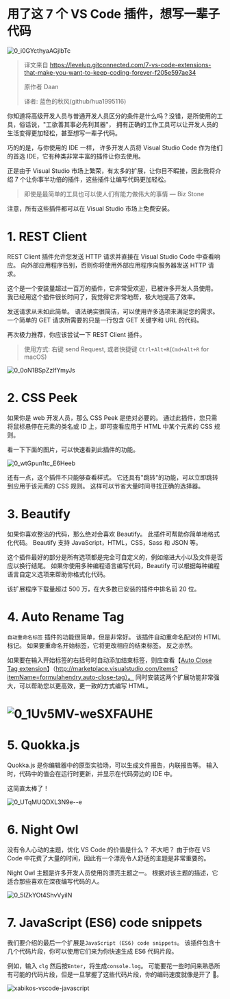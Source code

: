 # 用了这 7 个 VS Code 插件，想写一辈子代码

![0_i0GYcthyaAGjlbTc](https://s3.mdedit.online/blog/0_i0GYcthyaAGjlbTc.jpeg)

> 译文来自 https://levelup.gitconnected.com/7-vs-code-extensions-that-make-you-want-to-keep-coding-forever-f205e597ae34
>
> 原作者 Daan
>
> 译者: 蓝色的秋风(github/hua1995116)

你知道将高级开发人员与普通开发人员区分的条件是什么吗？没错，是所使用的工具，俗话说，"工欲善其事必先利其器"， 拥有正确的工作工具可以让开发人员的生活变得更加轻松，甚至想写一辈子代码。

巧的的是，与你使用的 IDE 一样， 许多开发人员将 Visual Studio Code 作为他们的首选 IDE，它有种类非常丰富的插件让你去使用。

正是由于 Visual Studio 市场上繁荣，有太多的扩展，让你目不暇接，因此我将介绍 7 个让你事半功倍的插件，这些插件让编写代码更加轻松。

> 即使是最简单的工具也可以使人们有能力做伟大的事情 — Biz Stone

注意，所有这些插件都可以在 Visual Studio 市场上免费安装。

# 1. REST Client

REST Client 插件允许您发送 HTTP 请求并直接在 Visual Studio Code 中查看响应。 向外部应用程序告别，否则你将使用外部应用程序向服务器发送 HTTP 请求。

这个是一个安装量超过一百万的插件，它非常受欢迎，已被许多开发人员使用。 我已经用这个插件很长时间了，我觉得它非常地帮，极大地提高了效率。

发送请求从未如此简单。 语法确实很简洁，可以使用许多选项来满足您的需求。 一个简单的 GET 请求所需要的只是一行包含 GET 关键字和 URL 的代码。

再次极力推荐，你应该尝试一下 REST Client 插件。

> 使用方式: 右键 send Request, 或者快捷键 `Ctrl+Alt+R`(`Cmd+Alt+R` for macOS)

![0_0oN1BSpZzlfYmyJs](https://s3.mdedit.online/blog/0_0oN1BSpZzlfYmyJs.gif)

# 2. CSS Peek

如果你是 web 开发人员，那么 CSS Peek 是绝对必要的。 通过此插件，您只需将鼠标悬停在元素的类名或 ID 上，即可查看应用于 HTML 中某个元素的 CSS 规则。

看一下下面的图片，可以快速看到此插件的功能。

![0_wtGpun1tc_E6Heeb](https://s3.mdedit.online/blog/0_wtGpun1tc_E6Heeb.gif)

还有一点，这个插件不只能够查看样式。 它还具有"跳转"的功能，可以立即跳转到应用于该元素的 CSS 规则。 这样可以节省大量时间寻找正确的选择器。

# 3. Beautify

如果你喜欢整洁的代码，那么绝对会喜欢 Beautify。 此插件可帮助你简单地格式化代码。 Beautify 支持 JavaScript，HTML，CSS，Sass 和 JSON 等。

这个插件最好的部分是所有选项都是完全可自定义的，例如缩进大小以及文件是否应以换行结尾。 如果你使用多种编程语言编写代码，Beautify 可以根据每种编程语言自定义选项来帮助你格式化代码。

该扩展程序下载量超过 500 万，在大多数已安装的插件中排名前 20 位。

# 4. Auto Rename Tag

`自动重命名标签` 插件的功能很简单，但是非常好。 该插件自动重命名配对的 HTML 标记。 如果要重命名开始标签，它将更改相应的结束标签。 反之亦然。

如果要在输入开始标签的右括号时自动添加结束标签，则应查看【[Auto Close Tag extension](http://marketplace.visualstudio.com/items?itemName=formulahendry.auto-close-tag)】（http://marketplace.visualstudio.com/items?itemName=formulahendry.auto-close-tag）。 同时安装这两个扩展功能非常强大，可以帮助您以更高效，更一致的方式编写 HTML。

# ![0_1Uv5MV-weSXFAUHE](https://s3.mdedit.online/blog/0_1Uv5MV-weSXFAUHE.gif)

# 5. Quokka.js

Quokka.js 是你编辑器中的原型实验场，可以生成文件报告，内联报告等。 输入时，代码中的值会在运行时更新，并显示在代码旁边的 IDE 中。

这简直太棒了！

![0_UTqMUQDXL3N9e--e](https://s3.mdedit.online/blog/0_UTqMUQDXL3N9e--e.gif)

# 6. Night Owl

没有令人心动的主题，优化 VS Code 的价值是什么？ 不大吧？ 由于你在 VS Code 中花费了大量的时间，因此有一个漂亮令人舒适的主题是非常重要的。

Night Owl 主题是许多开发人员使用的漂亮主题之一。 根据对该主题的描述，它适合那些喜欢在深夜编写代码的人。

![0_5IZkYOt4ShvVyiIN](https://s3.mdedit.online/blog/0_5IZkYOt4ShvVyiIN.jpg)

# 7. JavaScript (ES6) code snippets

我们要介绍的最后一个扩展是`JavaScript (ES6) code snippets`。 该插件包含十几个代码片段，你可以使用它们来为你快速生成 ES6 代码片段。

例如，输入 `clg` 然后按`Enter`，将生成`console.log`。 可能要花一些时间来熟悉所有可能的代码片段，但是一旦掌握了这些代码片段，你的编码速度就像是开了 🚀。

![xabikos-vscode-javascript](https://s3.mdedit.online/blog/xabikos-vscode-javascript.jpg)
